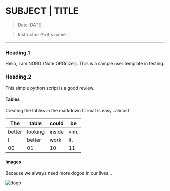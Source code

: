 # SUBJECT | TITLE
>Date:          DATE

>Instructor:    Prof's name

---

### Heading.1

Hello, I am NORG (Note ORGnizer). This is a sample user template in testing.

### Heading.2

This simple python script is a good review.

#### Tables

Creating the tables in the markdown format is easy...almost.

The | table | could | be
--- | --- | --- | ---
better | looking | inside | vim.
I | better | work | it.
00 | 01 | 10 | 11

#### Images

Because we always need more dogos in our lives...

![dogo](https://upload.wikimedia.org/wikipedia/commons/c/c0/Fm_shiba_inu_puppy.jpg)
